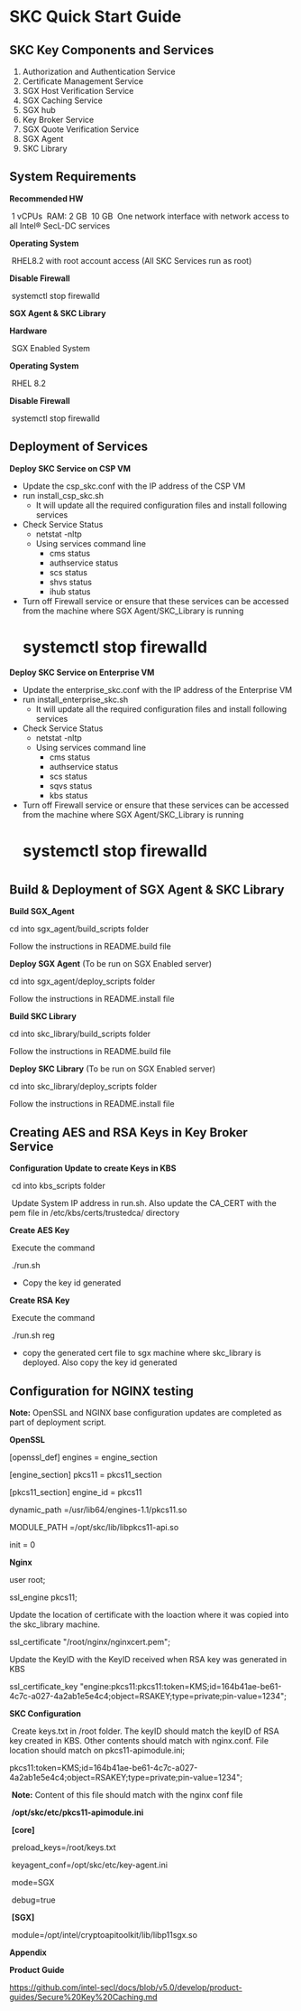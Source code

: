 # SKC Quick Start Guide

## SKC Key Components and Services

1. Authorization and Authentication Service
2. Certificate Management Service
3. SGX Host Verification Service
4. SGX Caching Service
5. SGX hub
6. Key Broker Service
7. SGX Quote Verification Service
8. SGX Agent
9. SKC Library

## System Requirements

**Recommended HW**

​	1 vCPUs 
​	RAM: 2 GB 
​	10 GB 
​	One network interface with network access to all Intel® SecL-DC services 

**Operating System**

​	RHEL8.2 with root account access (All SKC Services run as root)

**Disable Firewall**

​	systemctl stop firewalld

**SGX Agent & SKC Library**

**Hardware**

​	SGX Enabled System

**Operating System**

​	RHEL 8.2

**Disable Firewall**

​	systemctl stop firewalld


## Deployment of Services

**Deploy SKC Service on CSP VM**

- Update the csp_skc.conf with the IP address of the CSP VM
- run install_csp_skc.sh
  - It will update all the required configuration files and install following services
- Check Service Status
  - netstat -nltp
  - Using services command line
    - cms status
    - authservice status
    - scs status
    - shvs status
    - ihub status
- Turn off Firewall service or ensure that these services can be accessed from the machine where SGX Agent/SKC_Library is running
   # systemctl stop firewalld


**Deploy SKC Service on Enterprise VM**

- Update the enterprise_skc.conf with the IP address of the Enterprise VM
- run install_enterprise_skc.sh
  - It will update all the required configuration files and install following services
- Check Service Status
  - netstat -nltp
  - Using services command line
    - cms status
    - authservice status
    - scs status
    - sqvs status
    - kbs status
- Turn off Firewall service or ensure that these services can be accessed from the machine where SGX Agent/SKC_Library is running
   # systemctl stop firewalld

#
## Build & Deployment of SGX Agent & SKC Library

**Build SGX_Agent**

cd into sgx_agent/build_scripts folder

Follow the instructions in README.build file


**Deploy SGX Agent** (To be run on SGX Enabled server)

cd into sgx_agent/deploy_scripts folder

Follow the instructions in README.install file


**Build SKC Library**

cd into skc_library/build_scripts folder

Follow the instructions in README.build file


**Deploy SKC Library** (To be run on SGX Enabled server)

cd into skc_library/deploy_scripts folder

Follow the instructions in README.install file


## Creating AES and RSA Keys in Key Broker Service

**Configuration Update to create Keys in KBS**

​	cd into kbs_scripts folder

​	Update System IP address in run.sh. Also update the CA_CERT with the pem file in /etc/kbs/certs/trustedca/ directory

**Create AES Key**

​	Execute the command

​	./run.sh
- Copy the key id generated

**Create RSA Key**

​	Execute the command

​	./run.sh reg

- copy the generated cert file to sgx machine where skc_library is deployed. Also copy the key id generated

## Configuration for NGINX testing

**Note:** OpenSSL and NGINX base configuration updates are completed as part of deployment script.

**OpenSSL**

[openssl_def]
engines = engine_section

[engine_section]
pkcs11 = pkcs11_section

[pkcs11_section]
engine_id = pkcs11

dynamic_path =/usr/lib64/engines-1.1/pkcs11.so

MODULE_PATH =/opt/skc/lib/libpkcs11-api.so

init = 0

**Nginx**

user root;

ssl_engine pkcs11;

Update the location of certificate with the loaction where it was copied into the skc_library machine. 

ssl_certificate "/root/nginx/nginxcert.pem"; 

Update the KeyID with the KeyID received when RSA key was generated in KBS

ssl_certificate_key "engine:pkcs11:pkcs11:token=KMS;id=164b41ae-be61-4c7c-a027-4a2ab1e5e4c4;object=RSAKEY;type=private;pin-value=1234";

**SKC Configuration**

​ Create keys.txt in /root folder. The keyID should match the keyID of RSA key created in KBS. Other contents should match with nginx.conf. File location should match on pkcs11-apimodule.ini;

​	pkcs11:token=KMS;id=164b41ae-be61-4c7c-a027-4a2ab1e5e4c4;object=RSAKEY;type=private;pin-value=1234";

​	**Note:** Content of this file should match with the nginx conf file

​	**/opt/skc/etc/pkcs11-apimodule.ini**

​	**[core]**

​	preload_keys=/root/keys.txt

​	keyagent_conf=/opt/skc/etc/key-agent.ini

​	mode=SGX

​	debug=true

​	**[SGX]**

​	module=/opt/intel/cryptoapitoolkit/lib/libp11sgx.so


**Appendix**

**Product Guide**

https://github.com/intel-secl/docs/blob/v5.0/develop/product-guides/Secure%20Key%20Caching.md
